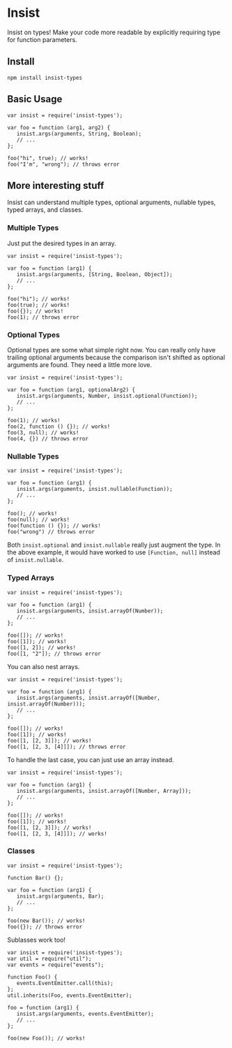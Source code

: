 # Insist
Insist on types! Make your code more readable by explicitly requiring type for function parameters.

## Install
```
npm install insist-types
```

## Basic Usage
```
var insist = require('insist-types');

var foo = function (arg1, arg2) {
   insist.args(arguments, String, Boolean);
   // ...
};

foo("hi", true); // works!
foo("I'm", "wrong"); // throws error
```

## More interesting stuff
Insist can understand multiple types, optional arguments, nullable types, typed arrays, and classes.

### Multiple Types
Just put the desired types in an array.
```
var insist = require('insist-types');

var foo = function (arg1) {
   insist.args(arguments, [String, Boolean, Object]);
   // ...
};

foo("hi"); // works!
foo(true); // works!
foo({}); // works!
foo(1); // throws error
```

### Optional Types
Optional types are some what simple right now. You can really only have trailing optional arguments because the comparison isn't shifted as optional arguments are found. They need a little more love.

```
var insist = require('insist-types');

var foo = function (arg1, optionalArg2) {
   insist.args(arguments, Number, insist.optional(Function));
   // ...
};

foo(1); // works!
foo(2, function () {}); // works!
foo(3, null); // works!
foo(4, {}) // throws error
```

### Nullable Types
```
var insist = require('insist-types');

var foo = function (arg1) {
   insist.args(arguments, insist.nullable(Function));
   // ...
};

foo(); // works!
foo(null); // works!
foo(function () {}); // works!
foo("wrong") // throws error
```
Both `insist.optional` and `insist.nullable` really just augment the type. In the above example, it would have worked to use `[Function, null]` instead of `insist.nullable`.

### Typed Arrays
```
var insist = require('insist-types');

var foo = function (arg1) {
   insist.args(arguments, insist.arrayOf(Number));
   // ...
};

foo([]); // works!
foo([1]); // works!
foo([1, 2]); // works!
foo([1, "2"]); // throws error
```
You can also nest arrays.
```
var insist = require('insist-types');

var foo = function (arg1) {
   insist.args(arguments, insist.arrayOf([Number, insist.arrayOf(Number)));
   // ...
};

foo([]); // works!
foo([1]); // works!
foo([1, [2, 3]]); // works!
foo([1, [2, 3, [4]]]); // throws error
```
To handle the last case, you can just use an array instead.
```
var insist = require('insist-types');

var foo = function (arg1) {
   insist.args(arguments, insist.arrayOf([Number, Array]));
   // ...
};

foo([]); // works!
foo([1]); // works!
foo([1, [2, 3]]); // works!
foo([1, [2, 3, [4]]]); // works!
```

### Classes
```
var insist = require('insist-types');

function Bar() {};

var foo = function (arg1) {
   insist.args(arguments, Bar);
   // ...
};

foo(new Bar()); // works!
foo({}); // throws error
```
Sublasses work too!
```
var insist = require('insist-types');
var util = require("util");
var events = require("events");

function Foo() {
   events.EventEmitter.call(this);
};
util.inherits(Foo, events.EventEmitter);

foo = function (arg1) {
   insist.args(arguments, events.EventEmitter);
   // ...
};

foo(new Foo()); // works!
```
